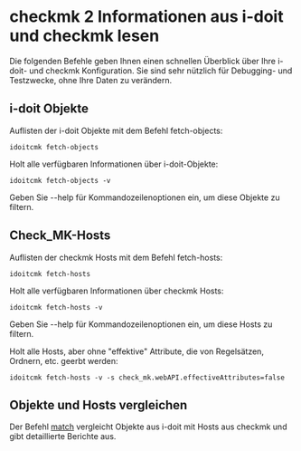 # checkmk 2 Informationen aus i-doit und checkmk lesen

Die folgenden Befehle geben Ihnen einen schnellen Überblick über Ihre i-doit- und checkmk Konfiguration. Sie sind sehr nützlich für Debugging- und Testzwecke, ohne Ihre Daten zu verändern.

i-doit Objekte
--------------

Auflisten der i-doit Objekte mit dem Befehl fetch-objects:

    idoitcmk fetch-objects

Holt alle verfügbaren Informationen über i-doit-Objekte:

    idoitcmk fetch-objects -v

Geben Sie --help für Kommandozeilenoptionen ein, um diese Objekte zu filtern.

Check\_MK-Hosts
---------------

Auflisten der checkmk Hosts mit dem Befehl fetch-hosts:

    idoitcmk fetch-hosts

Holt alle verfügbaren Informationen über checkmk Hosts:

    idoitcmk fetch-hosts -v

Geben Sie --help für Kommandozeilenoptionen ein, um diese Hosts zu filtern.

Holt alle Hosts, aber ohne "effektive" Attribute, die von Regelsätzen, Ordnern, etc. geerbt werden:

    idoitcmk fetch-hosts -v -s check_mk.webAPI.effectiveAttributes=false

Objekte und Hosts vergleichen
-----------------------------

Der Befehl [match](./checkmk2-abgleich-von-objekten-aus-i-doit-mit-hosts-aus-checkmk.md) vergleicht Objekte aus i-doit mit Hosts aus checkmk und gibt detaillierte Berichte aus.
